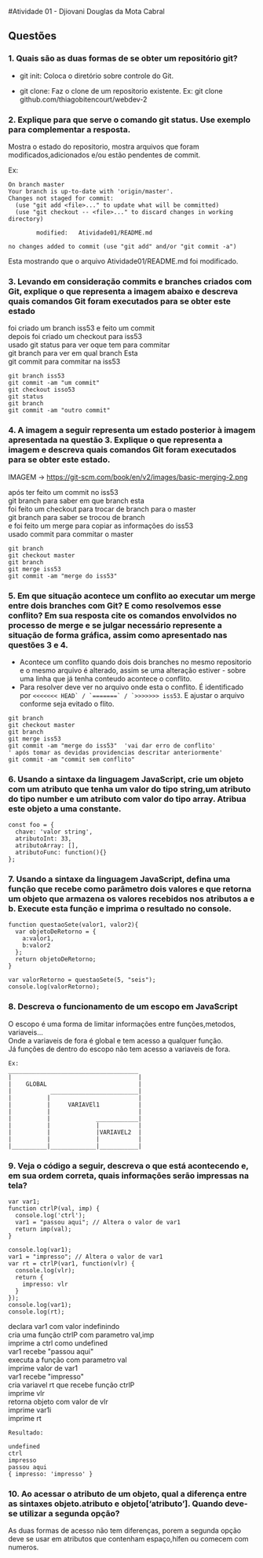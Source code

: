  #Atividade 01 -  Djiovani Douglas da Mota Cabral

## Questões

### 1. Quais são as duas formas de se obter um repositório git?
- git init: Coloca o diretório sobre controle do Git.

- git clone: Faz o clone de um repositorio existente.
Ex: git clone github.com/thiagobitencourt/webdev-2

### 2. Explique para que serve o comando git status. Use exemplo para complementar a resposta.

Mostra o estado do repositorio, mostra arquivos que foram modificados,adicionados e/ou estão pendentes de commit.

Ex:
```
On branch master
Your branch is up-to-date with 'origin/master'.
Changes not staged for commit:
  (use "git add <file>..." to update what will be committed)
  (use "git checkout -- <file>..." to discard changes in working directory)

        modified:   Atividade01/README.md

no changes added to commit (use "git add" and/or "git commit -a")
```
Esta mostrando que o arquivo Atividade01/README.md foi modificado.


### 3. Levando em consideração commits e branches criados com Git, explique o que representa a imagem abaixo e descreva quais comandos Git foram executados para se obter este estado

foi criado um branch iss53 e feito um commit</br>
depois foi criado um checkout para iss53</br>
usado git status para ver oque tem para commitar</br>
git branch para ver em qual branch Esta</br>
git commit para commitar na iss53</br>

```
git branch iss53
git commit -am "um commit"
git checkout isso53
git status
git branch
git commit -am "outro commit"

```


### 4. A imagem a seguir representa um estado posterior à imagem apresentada na questão 3. Explique o que representa a imagem e descreva quais comandos Git foram executados para se obter este estado.

IMAGEM -> https://git-scm.com/book/en/v2/images/basic-merging-2.png


após ter feito um commit no iss53</br>
git branch para saber em que branch esta</br>
foi feito um checkout para trocar de branch para o master</br>
git branch para saber se trocou de branch</br>
e foi feito um merge para copiar as informações do iss53</br>
usado commit para commitar o master</br>

```
git branch
git checkout master
git branch
git merge iss53
git commit -am "merge do iss53"
```

### 5. Em que situação acontece um conflito ao executar um merge entre dois branches com Git? E como resolvemos esse conflito? Em sua resposta cite os comandos envolvidos no processo de merge e se julgar necessário represente a situação de forma gráfica, assim como apresentado nas questões 3 e 4.

- Acontece um conflito quando dois dois branches no mesmo repositorio e o mesmo arquivo é alterado, assim se uma alteração estiver - sobre uma linha que já tenha conteudo acontece o conflito.
- Para resolver deve ver no arquivo onde esta o conflito. É identificado por ```<<<<<<< HEAD` / `=======` / `>>>>>>> iss53```.
E ajustar o arquivo conforme seja evitado o flito.
```
git branch
git checkout master
git branch
git merge iss53
git commit -am "merge do iss53"  'vai dar erro de conflito'
' após tomar as devidas providencias descritar anteriormente'
git commit -am "commit sem conflito"
```
### 6. Usando a sintaxe da linguagem JavaScript, crie um objeto com um atributo que tenha um valor do tipo string,um atributo do tipo number e um atributo com valor do tipo array. Atribua este objeto a uma constante.

```
const foo = {
  chave: 'valor string',
  atributoInt: 33,
  atributoArray: [],
  atributoFunc: function(){}
};
```

### 7. Usando a sintaxe da linguagem JavaScript, defina uma função que recebe como parâmetro dois valores e que retorna um objeto que armazena os valores recebidos nos atributos a e b. Execute esta função e imprima o resultado no console.

```
function questaoSete(valor1, valor2){
  var objetoDeRetorno = {
    a:valor1,
    b:valor2
  };
  return objetoDeRetorno;
}

var valorRetorno = questaoSete(5, "seis");
console.log(valorRetorno);
```

### 8. Descreva o funcionamento de um escopo em JavaScript

O escopo é uma forma de limitar informações entre funções,metodos, variaveis...</br>
Onde a variaveis de fora é global e tem acesso a qualquer função.</br>
Já funções de dentro do escopo não tem acesso a variaveis de fora.</br>
```
Ex:
_____________________________________
|                                    |
|    GLOBAL                          |
|           _________________________|
|          |                         |
|          |     VARIAVEl1           |
|          |                         |
|          |             ____________|
|          |             |           |
|          |             |VARIAVEL2  |
|          |             |           |
|__________|_____________|___________|
```


### 9. Veja o código a seguir, descreva o que está acontecendo e, em sua ordem correta, quais informações serão impressas na tela?
```
var var1;
function ctrlP(val, imp) {
  console.log('ctrl');
  var1 = "passou aqui"; // Altera o valor de var1
  return imp(val);
}

console.log(var1);
var1 = "impresso"; // Altera o valor de var1
var rt = ctrlP(var1, function(vlr) {
  console.log(vlr);
  return {
    impresso: vlr
  }
});
console.log(var1);
console.log(rt);

```
declara var1 com valor indefinindo</br>
cria uma função ctrlP com parametro val,imp</br>
imprime a ctrl como undefined</br>
var1 recebe "passou aqui"</br>
executa a função com parametro val</br>
imprime valor de var1</br>
var1 recebe "impresso"</br>
cria variavel rt que recebe função ctrlP</br>
imprime vlr</br>
retorna objeto com valor de vlr</br>
imprime var1i</br>
imprime rt</br>
```
Resultado:

undefined
ctrl
impresso
passou aqui
{ impresso: 'impresso' }
```

### 10. Ao acessar o atributo de um objeto, qual a diferença entre as sintaxes objeto.atributo e objeto[‘atributo’]. Quando deve-se utilizar a segunda opção?

As duas formas de acesso não tem diferenças, porem a segunda opção deve se usar em atributos que contenham espaço,hífen ou comecem com numeros.
